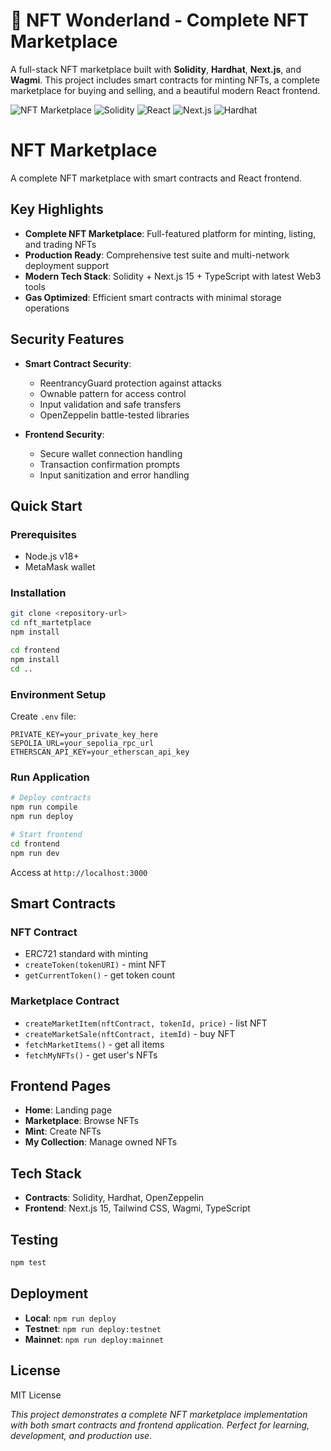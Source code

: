 # 🎨 NFT Wonderland - Complete NFT Marketplace

A full-stack NFT marketplace built with **Solidity**, **Hardhat**, **Next.js**, and **Wagmi**. This project includes smart contracts for minting NFTs, a complete marketplace for buying and selling, and a beautiful modern React frontend.

![NFT Marketplace](https://img.shields.io/badge/Blockchain-Ethereum-blue)
![Solidity](https://img.shields.io/badge/Solidity-^0.8.20-green)
![React](https://img.shields.io/badge/React-18.2.0-blue)
![Next.js](https://img.shields.io/badge/Next.js-15.4.4-black)
![Hardhat](https://img.shields.io/badge/Hardhat-^2.26.1-orange)

# NFT Marketplace

A complete NFT marketplace with smart contracts and React frontend.

## Key Highlights

- **Complete NFT Marketplace**: Full-featured platform for minting, listing, and trading NFTs
- **Production Ready**: Comprehensive test suite and multi-network deployment support
- **Modern Tech Stack**: Solidity + Next.js 15 + TypeScript with latest Web3 tools
- **Gas Optimized**: Efficient smart contracts with minimal storage operations

## Security Features

- **Smart Contract Security**:
  - ReentrancyGuard protection against attacks
  - Ownable pattern for access control
  - Input validation and safe transfers
  - OpenZeppelin battle-tested libraries

- **Frontend Security**:
  - Secure wallet connection handling
  - Transaction confirmation prompts
  - Input sanitization and error handling

## Quick Start

### Prerequisites
- Node.js v18+
- MetaMask wallet

### Installation
```bash
git clone <repository-url>
cd nft_martetplace
npm install

cd frontend
npm install
cd ..
```

### Environment Setup
Create `.env` file:
```env
PRIVATE_KEY=your_private_key_here
SEPOLIA_URL=your_sepolia_rpc_url
ETHERSCAN_API_KEY=your_etherscan_api_key
```

### Run Application
```bash
# Deploy contracts
npm run compile
npm run deploy

# Start frontend
cd frontend
npm run dev
```

Access at `http://localhost:3000`

## Smart Contracts

### NFT Contract
- ERC721 standard with minting
- `createToken(tokenURI)` - mint NFT
- `getCurrentToken()` - get token count

### Marketplace Contract
- `createMarketItem(nftContract, tokenId, price)` - list NFT
- `createMarketSale(nftContract, itemId)` - buy NFT
- `fetchMarketItems()` - get all items
- `fetchMyNFTs()` - get user's NFTs

## Frontend Pages
- **Home**: Landing page
- **Marketplace**: Browse NFTs
- **Mint**: Create NFTs
- **My Collection**: Manage owned NFTs

## Tech Stack
- **Contracts**: Solidity, Hardhat, OpenZeppelin
- **Frontend**: Next.js 15, Tailwind CSS, Wagmi, TypeScript

## Testing
```bash
npm test
```

## Deployment
- **Local**: `npm run deploy`
- **Testnet**: `npm run deploy:testnet`
- **Mainnet**: `npm run deploy:mainnet`

## License
MIT License

*This project demonstrates a complete NFT marketplace implementation with both smart contracts and frontend application. Perfect for learning, development, and production use.*
